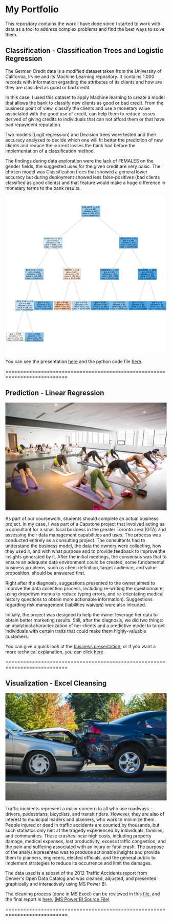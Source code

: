 # My Portfolio
This repository contains the work I have done since I started to work with data as a tool to address complex problems and find the best ways to solve them. 

## **Classification - Classification Trees and Logistic Regression**

The German Credit data is a modified dataset taken from the University of California, Irvine and its Machine Learning repository.  It contains 1.000 records with information ergarding the attributes of its clients and how are they are classifed as good or bad credit. 

In this case, I used this dataset to apply Machine learning to create a model that allows the bank to classify new clients as good or bad credit. From the business point of view, classify the clients and use a monetary value associated with the good use of credit, can help them to reduce losses derived of giving credits to individuals that can not afford them or that have bad repayment reputation.

Two models (Logit regression) and Decision trees were tested and their accuracy analyzed to decide which one will fit better the prediction of new clients and reduce the current losses the bank had before the implementation of a classification method.


The findings during data exploration were the lack of FEMALES on the gender fields, the suggested uses for the given credit are very basic.
The chosen model was Classification trees that showed a general lower accuracy but during deployment showed less false-positives (bad clients classified as good clients) and that feature would make a huge difference in monetary terms to the bank results. 

![German Credit_Classification Tree](https://github.com/cperezor1/MyPortfolio/blob/main/German%20Credit%20Classification%20Tree.jpg)

You can see the presentation [here](https://github.com/cperezor1/MyPortfolio/blob/main/German%20Credit%20Business%20Case%20Presentation.pdf) and the python code file [here](https://github.com/cperezor1/MyPortfolio/blob/main/GermanCreditCode.pdf). 

===========================================================================

## **Prediction - Linear Regression**

![enter image description here](https://github.com/cperezor1/MyPortfolio/blob/main/Yoga%20Studio%20Image.webp)

As part of our coursework, students should complete an actual business project. In my case, I was part of a Capstone project that involved acting as a consultant for a small local business in the greater Toronto area (GTA) and assessing their data management capabilities and uses. 
The process was conducted entirely as a consulting project. The consultants had to understand the business model, the data the owners were collecting, how they used it, and with what purpose and to provide feedback to improve the insights generated by it. 
After the initial meetings, the consensus was that to ensure an adequate data environment could be created, some fundamental business problems, such as client definition, target audience, and value proposition, should be answered first. 

Right after the diagnosis, suggestions presented to the owner aimed to improve the data collection process, including re-writing the questionnaire, using dropdown menus to reduce typing errors, and re-orientating medical history questions to obtain more actionable information). 
Suggestions regarding risk management (liabilities waivers) were also inlcuded. 

Initially, the project was designed to help the owner leverage her data to obtain better marketing results. Still, after the diagnosis, we did two things: an analytical characterization of her clients and a predictive model to target individuals with certain traits that could make them highly-valuable customers.  

You can give a quick look at the [business presentation](https://github.com/cperezor1/MyPortfolio/blob/main/BUSINESS%20%20Capstone%20Presentation.pdf), or if you want a more technical explanation, you can click [here](https://github.com/cperezor1/MyPortfolio/blob/main/TECHNICAL_%20Capstone%20Presentation.pdf).

===========================================================================

## **Visualization - Excel Cleansing**

![Car Accident](https://github.com/cperezor1/MyPortfolio/blob/main/Car%20Accident%20Image.webp)

Traffic incidents represent a major concern to all who use roadways –drivers, pedestrians, bicyclists, and transit riders. However, they are also of interest to municipal leaders and planners, who work to minimize them.
People injured or dead in traffic accidents are counted by thousands, but such statistics only hint at the tragedy experienced by individuals, families, and communities. These crashes incur high costs, including property damage, medical expenses, lost productivity, excess traffic congestion, and the pain and suffering associated with an injury or fatal crash.
The purpose of the analysis presented was to produce actionable insights and provide them to planners, engineers, elected officials, and the general public to implement strategies to reduce its occurrence and limit the damages.

The data used is a subset of the 2012 Traffic Accidents report from Denver's Open Data Catalog and was cleaned, adjusted, and presented graphically and interactively using MS Power BI. 

The cleaning process (done in MS Excel) can be reviewed in this [file](https://github.com/cperezor1/MyPortfolio/blob/main/XLSX%20Data%20File.xlsx), and the final report is [here.](https://github.com/cperezor1/MyPortfolio/blob/main/XLSX%20and%20PowerBI%20Report%20on%20Traffic%20Accidents%20in%20Denver%202012.pdf) [(MS Power BI Source File)](https://github.com/cperezor1/MyPortfolio/blob/main/Denver%20Traffic%20Accidents%20in%202012.pbix)

===========================================================================


